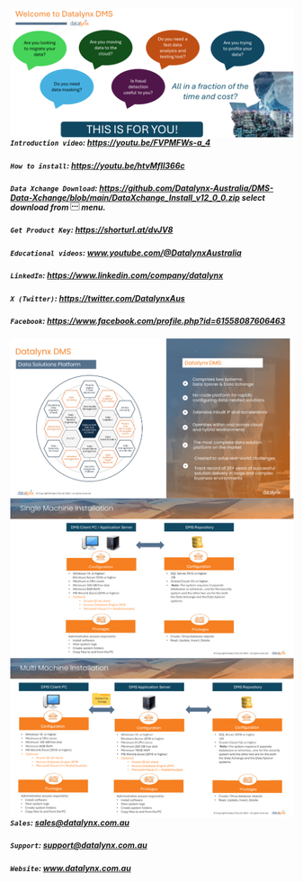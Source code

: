 [<img src="https://github.com/Datalynx-Australia/DMS-Data-Xchange/blob/main/IntroPg1.png"
     alt="Datalynx PG1"
     style="float: left; margin-right: 10px;" />](https://www.datalynx.com.au/)

 ##### `Introduction video`: https://youtu.be/FVPMFWs-a_4
 ##### `How to install`: https://youtu.be/htvMfII366c
 ##### `Data Xchange Download`: https://github.com/Datalynx-Australia/DMS-Data-Xchange/blob/main/DataXchange_Install_v12_0_0.zip select download from [<img src="https://github.com/Datalynx-Australia/DMS-Data-Xchange/blob/main/IntroPg5.png">](https://github.com/Datalynx-Australia/DMS-Data-Xchange/blob/main/DataXchange_Install_v12_0_0.zip)  menu.

 ##### `Get Product Key`: https://shorturl.at/dvJV8
 ##### `Educational videos`: www.youtube.com/@DatalynxAustralia
 
 ##### `LinkedIn`: https://www.linkedin.com/company/datalynx  
 ##### `X (Twitter)`: https://twitter.com/DatalynxAus
 ##### `Facebook`: https://www.facebook.com/profile.php?id=61558087606463


[<img src="https://github.com/Datalynx-Australia/DMS-Data-Xchange/blob/main/IntroPg2.png"
     alt="Datalynx PG2"
     style="float: left; margin-right: 10px;" />](https://www.datalynx.com.au/)

[<img src="https://github.com/Datalynx-Australia/DMS-Data-Xchange/blob/main/IntroPg3.png"
     alt="Datalynx PG3"
     style="float: left; margin-right: 10px;" />](https://www.datalynx.com.au/)

[<img src="https://github.com/Datalynx-Australia/DMS-Data-Xchange/blob/main/IntroPg4.png"
     alt="Datalynx PG4"
     style="float: left; margin-right: 10px;" />](https://www.datalynx.com.au/)


 ##### `Sales`:   sales@datalynx.com.au     
 ##### `Support`: support@datalynx.com.au     
 ##### `Website`: www.datalynx.com.au
